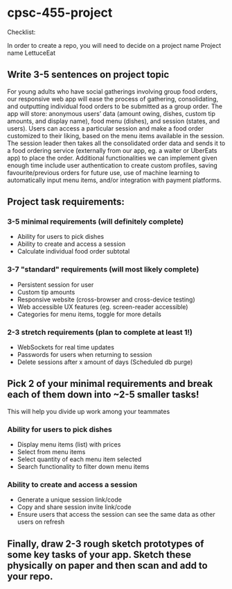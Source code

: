 # cpsc-455-project

Checklist:

In order to create a repo, you will need to decide on a project name
Project name LettuceEat

## Write 3-5 sentences on project topic
	
For young adults who have social gatherings involving group food orders, our responsive web app will ease the process of gathering, consolidating, and outputting individual food orders to be submitted as a group order. The app will store: anonymous users’ data (amount owing, dishes, custom tip amounts, and display name), food menu (dishes), and session (states, and users). Users can access a particular session and make a food order customized to their liking, based on the menu items available in the session. The session leader then takes all the consolidated order data and sends it to a food ordering service (externally from our app, eg. a waiter or UberEats app) to place the order. Additional functionalities we can implement given enough time include user authentication to create custom profiles, saving favourite/previous orders for future use, use of machine learning to automatically input menu items, and/or integration with payment platforms. 

## Project task requirements:
### 3-5 minimal requirements (will definitely complete)
- Ability for users to pick dishes
- Ability to create and access a session
- Calculate individual food order subtotal
### 3-7 "standard" requirements (will most likely complete)
- Persistent session for user
- Custom tip amounts 
- Responsive website (cross-browser and cross-device testing) 
- Web accessible UX features (eg. screen-reader accessible) 
- Categories for menu items, toggle for more details
### 2-3 stretch requirements (plan to complete at least 1!)
- WebSockets for real time updates
- Passwords for users when returning to session
- Delete sessions after x amount of days (Scheduled db purge)

## Pick 2 of your minimal requirements and break each of them down into ~2-5 smaller tasks!
This will help you divide up work among your teammates
### Ability for users to pick dishes
- Display menu items (list) with prices
- Select from menu items 
- Select quantity of each menu item selected
- Search functionality to filter down menu items
### Ability to create and access a session
- Generate a unique session link/code
- Copy and share session invite link/code
- Ensure users that access the session can see the same data as other users on refresh

## Finally, draw 2-3 rough sketch prototypes of some key tasks of your app. Sketch these physically on paper and then scan and add to your repo.

